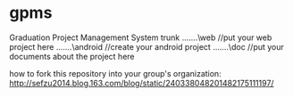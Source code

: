 gpms
====

Graduation Project Management System
trunk
.......\web //put your web project here
.......\android //create your android project
.......\doc //put your documents about the project here

how to fork this repository into your group's organization:
http://sefzu2014.blog.163.com/blog/static/240338048201482175111197/
